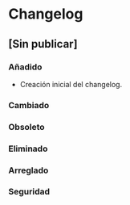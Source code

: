 # Changelog

## [Sin publicar]

### Añadido
- Creación inicial del changelog.

### Cambiado

### Obsoleto

### Eliminado

### Arreglado

### Seguridad
